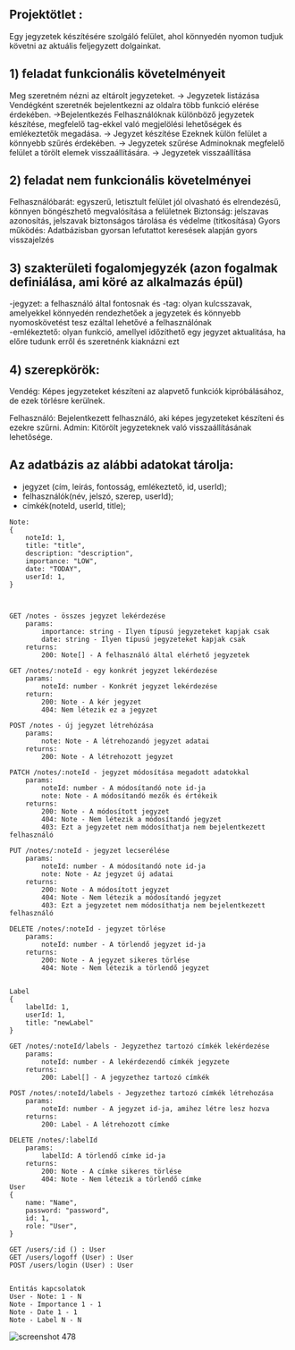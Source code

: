 ## Projektötlet :
Egy jegyzetek készítésére szolgáló felület, ahol könnyedén nyomon tudjuk követni az aktuális feljegyzett dolgainkat.

## 1) feladat funkcionális követelményeit
Meg szeretném nézni az eltárolt jegyzeteket. -> Jegyzetek listázása
Vendégként szeretnék bejelentkezni az oldalra több funkció elérése érdekében. ->Bejelentkezés
Felhasználóknak különböző jegyzetek készítése, megfelelő tag-ekkel való megjelölési lehetőségek és emlékeztetők megadása. -> Jegyzet készítése
Ezeknek külön felület a könnyebb szűrés érdekében. -> Jegyzetek szűrése
Adminoknak megfelelő felület a törölt elemek visszaállítására. -> Jegyzetek visszaállítása
## 2) feladat nem funkcionális követelményei
Felhasználóbarát: egyszerű, letisztult felület jól olvasható és elrendezésű, könnyen böngészhető megvalósítása a felületnek
Biztonság: jelszavas azonosítás, jelszavak biztonságos tárolása és védelme (titkosítása)
Gyors működés: Adatbázisban gyorsan lefutattot keresések alapján gyors visszajelzés
## 3) szakterületi fogalomjegyzék (azon fogalmak definiálása, ami köré az alkalmazás épül)
-jegyzet: a felhasználó által fontosnak és 
-tag: olyan kulcsszavak, amelyekkel könnyedén rendezhetőek a jegyzetek és könnyebb nyomoskövetést tesz ezáltal lehetővé a felhasználónak  
-emlékeztető: olyan funkció, amellyel időzíthető egy jegyzet aktualitása, ha előre tudunk erről és szeretnénk kiaknázni ezt
## 4) szerepkörök:
Vendég: Képes jegyzeteket készíteni az alapvető funkciók kipróbálásához, de ezek törlésre kerülnek.

Felhasználó: Bejelentkezett felhasználó, aki képes jegyzeteket készíteni és ezekre szűrni.
Admin: Kitörölt jegyzeteknek való visszaállításának lehetősége.

## Az adatbázis az alábbi adatokat tárolja:
- jegyzet (cím, leírás, fontosság, emlékeztető, id, userId);
- felhasználók(név, jelszó, szerep, userId);
- címkék(noteId, userId, title);
```
Note:
{
	noteId: 1,
	title: "title",
	description: "description",
	importance: "LOW",
	date: "TODAY",
	userId: 1,
}



GET /notes - összes jegyzet lekérdezése
	params:
		importance: string - Ilyen típusú jegyzeteket kapjak csak
		date: string - Ilyen típusú jegyzeteket kapjak csak
	returns:
		200: Note[] - A felhasználó által elérhető jegyzetek

GET /notes/:noteId - egy konkrét jegyzet lekérdezése
	params:
		noteId: number - Konkrét jegyzet lekérdezése
	return:
		200: Note - A kér jegyzet
		404: Nem létezik ez a jegyzet

POST /notes - új jegyzet létrehózása
	params:
		note: Note - A létrehozandó jegyzet adatai
	returns:
		200: Note - A létrehozott jegyzet

PATCH /notes/:noteId - jegyzet módosítása megadott adatokkal
	params:
		noteId: number - A módosítandó note id-ja
		note: Note - A módosítandó mezők és értékeik
	returns:
		200: Note - A módosított jegyzet
		404: Note - Nem létezik a módosítandó jegyzet
		403: Ezt a jegyzetet nem módosíthatja nem bejelentkezett felhasználó

PUT /notes/:noteId - jegyzet lecserélése
	params:
		noteId: number - A módosítandó note id-ja
		note: Note - Az jegyzet új adatai
	returns:
		200: Note - A módosított jegyzet
		404: Note - Nem létezik a módosítandó jegyzet
		403: Ezt a jegyzetet nem módosíthatja nem bejelentkezett felhasználó

DELETE /notes/:noteId - jegyzet törlése
	params:
		noteId: number - A törlendő jegyzet id-ja
	returns:
		200: Note - A jegyzet sikeres törlése
		404: Note - Nem létezik a törlendő jegyzet
		

Label
{
	labelId: 1,
	userId: 1,
	title: "newLabel"
}

GET /notes/:noteId/labels - Jegyzethez tartozó címkék lekérdezése
	params:
		noteId: number - A lekérdezendő címkék jegyzete
	returns:
		200: Label[] - A jegyzethez tartozó címkék

POST /notes/:noteId/labels - Jegyzethez tartozó címkék létrehozása
	params:
		noteId: number - A jegyzet id-ja, amihez létre lesz hozva
	returns:
		200: Label - A létrehozott címke

DELETE /notes/:labelId
	params:
		labelId: A törlendő címke id-ja
	returns:
		200: Note - A címke sikeres törlése
		404: Note - Nem létezik a törlendő címke
User
{
	name: "Name",
	password: "password",
	id: 1,
	role: "User",
}

GET /users/:id () : User
GET /users/logoff (User) : User
POST /users/login (User) : User


Entitás kapcsolatok
User - Note: 1 - N
Note - Importance 1 - 1
Note - Date 1 - 1
Note - Label N - N
```
![screenshot 478](https://user-images.githubusercontent.com/71549252/151361922-cbfe7d1c-33d9-4b4a-ac78-18e862a9d40d.jpg)

